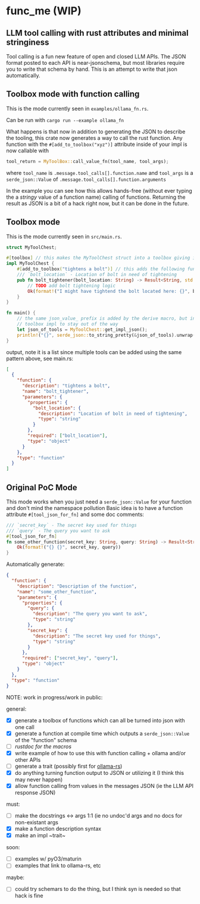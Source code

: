 # func_me (WIP)

## LLM tool calling with rust attributes and minimal stringiness

Tool calling is a fun new feature of open and closed LLM APIs.
The JSON format posted to each API is near-jsonschema, but most libraries require you to write that schema by hand.
This is an attempt to write that json automatically.

## Toolbox mode with function calling

This is the mode currently seen in `examples/ollama_fn.rs`.

Can be run with `cargo run --example ollama_fn`

What happens is that now in addition to generating the JSON to describe the
tooling, this crate now generates a way to call the rust function. Any function with the `#[add_to_toolbox("xyz")]` attribute inside of your impl is now
callable with

```rust
tool_return = MyToolBox::call_value_fn(tool_name, tool_args);
```

where `tool_name` is `.message.tool_calls[].function.name` and `tool_args` is a
`serde_json::Value` of `.message.tool_calls[].function.arguments`

In the example you can see how this allows hands-free (without ever typing the a _stringy_ value of a function name) calling of functions.
Returning the result as JSON is a bit of a hack right now, but it can be done in the future.

## Toolbox mode

This is the mode currently seen in `src/main.rs`.

```rust
struct MyToolChest;

#[toolbox] // this makes the MyToolChest struct into a toolbox giving it the `get_impl_json` associated function
impl MyToolChest {
    #[add_to_toolbox("tightens a bolt")] // this adds the following function to the toolbox with the description "tightens a bolt"
    /// `bolt_location` - Location of bolt in need of tightening
    pub fn bolt_tightener(bolt_location: String) -> Result<String, std::io::Error> {
        // TODO add bolt tightening logic
        Ok(format!("I might have tightend the bolt located here: {}", bolt_location))
    }
}

fn main() {
    // the same json_value_ prefix is added by the derive macro, but inside of the
    // toolbox impl to stay out of the way
    let json_of_tools = MyToolChest::get_impl_json();
    println!("{}", serde_json::to_string_pretty(&json_of_tools).unwrap());
}

```

output, note it is a list since multiple tools can be added using the same pattern above, see main.rs:

```json
[
  {
    "function": {
      "description": "tightens a bolt",
      "name": "bolt_tightener",
      "parameters": {
        "properties": {
          "bolt_location": {
            "description": "Location of bolt in need of tightening",
            "type": "string"
          }
        },
        "required": ["bolt_location"],
        "type": "object"
      }
    },
    "type": "function"
  }
]
```

## Original PoC Mode

This mode works when you just need a `serde_json::Value` for your function and don't mind the namespace pollution
Basic idea is to have a function attribute `#[tool_json_for_fn]` and some doc comments:

```rust
/// `secret_key` - The secret key used for things
/// `query` - The query you want to ask
#[tool_json_for_fn]
fn some_other_function(secret_key: String, query: String) -> Result<String, std::io::Error> {
    Ok(format!("{} {}", secret_key, query))
}
```

Automatically generate:

```json
{
  "function": {
    "description": "Description of the function",
    "name": "some_other_function",
    "parameters": {
      "properties": {
        "query": {
          "description": "The query you want to ask",
          "type": "string"
        },
        "secret_key": {
          "description": "The secret key used for things",
          "type": "string"
        }
      },
      "required": ["secret_key", "query"],
      "type": "object"
    }
  },
  "type": "function"
}
```

NOTE: work in progress/work in public:

general:

- [x] generate a toolbox of functions which can all be turned into json with one call
- [x] generate a function at compile time which outputs a `serde_json::Value` of the "function" schema
- [ ] _rustdoc for the macros_
- [x] write example of how to use this with function calling + ollama and/or other APIs
- [ ] generate a trait (possibly first for [ollama-rs](https://github.com/pepperoni21/ollama-rs))
- [x] do anything turning function output to JSON or utilizing it (I think this may never happen)
- [x] allow function calling from values in the messages JSON (ie the LLM API response JSON)

must:

- [ ] make the docstrings <-> args 1:1 (ie no undoc'd args and no docs for non-existant args
- [x] make a function description syntax
- [x] make an impl ~trait~

soon:

- [ ] examples w/ pyO3/maturin
- [ ] examples that link to ollama-rs, etc

maybe:

- [ ] could try schemars to do the thing, but I think syn is needed so that hack is fine
